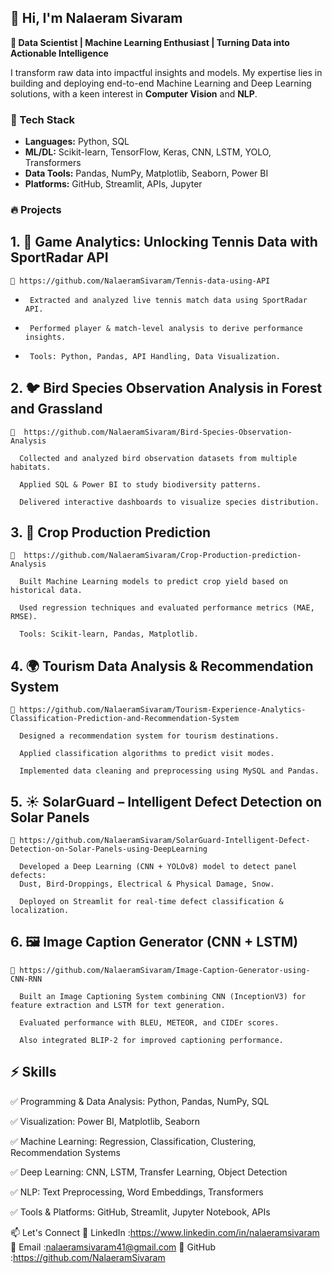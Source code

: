 ## 👋 Hi, I'm Nalaeram Sivaram ##

**🚀 Data Scientist | Machine Learning Enthusiast | Turning Data into Actionable Intelligence**

I transform raw data into impactful insights and models. My expertise lies in building and deploying end-to-end Machine Learning and Deep Learning solutions, with a keen interest in **Computer Vision** and **NLP**.

### 🔧 Tech Stack
*   **Languages:** Python, SQL
*   **ML/DL:** Scikit-learn, TensorFlow, Keras, CNN, LSTM, YOLO, Transformers
*   **Data Tools:** Pandas, NumPy, Matplotlib, Seaborn, Power BI
*   **Platforms:** GitHub, Streamlit, APIs, Jupyter

### 🔥 Projects 
## 1. 🎾 Game Analytics: Unlocking Tennis Data with SportRadar API ##

    🔗 https://github.com/NalaeramSivaram/Tennis-data-using-API

*      Extracted and analyzed live tennis match data using SportRadar API.

*      Performed player & match-level analysis to derive performance insights.

*      Tools: Python, Pandas, API Handling, Data Visualization.

## 2. 🐦 Bird Species Observation Analysis in Forest and Grassland ##

    🔗  https://github.com/NalaeramSivaram/Bird-Species-Observation-Analysis

      Collected and analyzed bird observation datasets from multiple habitats.

      Applied SQL & Power BI to study biodiversity patterns.

      Delivered interactive dashboards to visualize species distribution.

## 3. 🌾 Crop Production Prediction ##

    🔗  https://github.com/NalaeramSivaram/Crop-Production-prediction-Analysis

      Built Machine Learning models to predict crop yield based on historical data.

      Used regression techniques and evaluated performance metrics (MAE, RMSE).

      Tools: Scikit-learn, Pandas, Matplotlib.

## 4. 🌍 Tourism Data Analysis & Recommendation System ##

    🔗 https://github.com/NalaeramSivaram/Tourism-Experience-Analytics-Classification-Prediction-and-Recommendation-System

      Designed a recommendation system for tourism destinations.

      Applied classification algorithms to predict visit modes.

      Implemented data cleaning and preprocessing using MySQL and Pandas.

## 5. ☀️ SolarGuard – Intelligent Defect Detection on Solar Panels ##

    🔗 https://github.com/NalaeramSivaram/SolarGuard-Intelligent-Defect-Detection-on-Solar-Panels-using-DeepLearning

      Developed a Deep Learning (CNN + YOLOv8) model to detect panel defects:
      Dust, Bird-Droppings, Electrical & Physical Damage, Snow.

      Deployed on Streamlit for real-time defect classification & localization.

## 6. 🖼️ Image Caption Generator (CNN + LSTM) ##

    🔗 https://github.com/NalaeramSivaram/Image-Caption-Generator-using-CNN-RNN

      Built an Image Captioning System combining CNN (InceptionV3) for feature extraction and LSTM for text generation.

      Evaluated performance with BLEU, METEOR, and CIDEr scores.

      Also integrated BLIP-2 for improved captioning performance.

## ⚡ Skills ##

✅ Programming & Data Analysis: Python, Pandas, NumPy, SQL

✅ Visualization: Power BI, Matplotlib, Seaborn

✅ Machine Learning: Regression, Classification, Clustering, Recommendation Systems

✅ Deep Learning: CNN, LSTM, Transfer Learning, Object Detection

✅ NLP: Text Preprocessing, Word Embeddings, Transformers

✅ Tools & Platforms: GitHub, Streamlit, Jupyter Notebook, APIs

📫 Let's Connect
💼 LinkedIn :https://www.linkedin.com/in/nalaeramsivaram
📧 Email    :nalaeramsivaram41@gmail.com 
🐙 GitHub   :https://github.com/NalaeramSivaram


